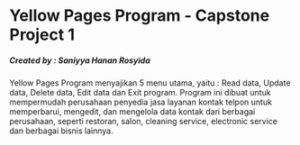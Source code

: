# Yellow Pages Program - Capstone Project 1
##### Created by : Saniyya Hanan Rosyida

Yellow Pages Program menyajikan 5 menu utama, yaitu : Read data, Update data, Delete data, Edit data dan Exit program. Program ini dibuat untuk mempermudah perusahaan penyedia jasa layanan kontak telpon untuk memperbarui, mengedit, dan mengelola data kontak dari berbagai perusahaan, seperti restoran, salon, cleaning service, electronic service dan berbagai bisnis lainnya.
